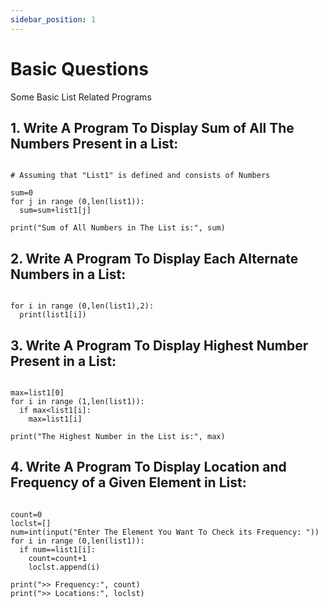 ```yaml
---
sidebar_position: 1
---
```


# Basic Questions
Some Basic List Related Programs

## 1. Write A Program To Display Sum of All The Numbers Present in a List:

```

# Assuming that "List1" is defined and consists of Numbers 

sum=0
for j in range (0,len(list1)):
  sum=sum+list1[j]

print("Sum of All Numbers in The List is:", sum)

```

## 2. Write A Program To Display Each Alternate Numbers in a List:

```

for i in range (0,len(list1),2):
  print(list1[i])

```

## 3. Write A Program To Display Highest Number Present in a List:

```

max=list1[0]
for i in range (1,len(list1)):
  if max<list1[i]:
    max=list1[i]

print("The Highest Number in the List is:", max)

```

## 4. Write A Program To Display Location and Frequency of a Given Element in List:

```

count=0
loclst=[]
num=int(input("Enter The Element You Want To Check its Frequency: "))
for i in range (0,len(list1)):
  if num==list1[i]:
    count=count+1
    loclst.append(i)

print(">> Frequency:", count)
print(">> Locations:", loclst)

```
